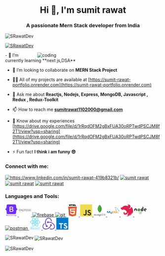 <h1 align="center">Hi 👋, I'm sumit rawat</h1>
<h3 align="center">A passionate Mern Stack developer from India</h3>
<p align="left"> <img src="https://komarev.com/ghpvc/?username=SRawatDev&label=Profile%20views&color=0e75b6&style=flat" alt="SRawatDev" /> </p>

<p align="left"> <a href="https://github.com/ryo-ma/github-profile-trophy"><img src="https://github-profile-trophy.vercel.app/?username=SRawatDev" alt="SRawatDev" /></a> </p>

<img align="right" width="400" src="https://luatgiale.vn/wp-content/uploads/2019/09/sales-manager-dl.gif" alt="coding">
- 🌱 I’m currently learning **next js,DSA**

- 👯 I’m looking to collaborate on **MERN Stack Project**

- 👨‍💻 All of my projects are available at [https://sumit-rawat-portfolio.onrender.com](https://sumit-rawat-portfolio.onrender.com)

- 💬 Ask me about **Reactjs, Nodejs, Express, MongoDB, Javascript , Redux , Redux-Toolkit**

- 📫 How to reach me **sumitrawat1102000@gmail.com**

- 📄 Know about my experiences [https://drive.google.com/file/d/1rRqdOFM2gBxFUA30oRPTwdPSCJM8f2T1/view?usp=sharing](https://drive.google.com/file/d/1rRqdOFM2gBxFUA30oRPTwdPSCJM8f2T1/view?usp=sharing)

- ⚡ Fun fact **I think i am funny 😎**

<h3 align="left">Connect with me:</h3>
<p align="left">
<a href="https://www.linkedin.com/in/sumit-rawat-419b8321b/" target="blank"><img align="center" src="https://raw.githubusercontent.com/rahuldkjain/github-profile-readme-generator/master/src/images/icons/Social/linked-in-alt.svg" alt="https://www.linkedin.com/in/sumit-rawat-419b8321b/" height="30" width="40" /></a>
<a href="https://www.facebook.com/profile.php?id=100066165454663" target="blank"><img align="center" src="https://raw.githubusercontent.com/rahuldkjain/github-profile-readme-generator/master/src/images/icons/Social/facebook.svg" alt="sumit rawat" height="30" width="40" /></a>
<a href="https://www.instagram.com/sumitrawat6216/?next=%2F" target="blank"><img align="center" src="https://raw.githubusercontent.com/rahuldkjain/github-profile-readme-generator/master/src/images/icons/Social/instagram.svg" alt="sumit rawat" height="30" width="40" /></a>
<a href="https://leetcode.com/sumitrawat1102000/" target="blank"><img align="center" src="https://raw.githubusercontent.com/rahuldkjain/github-profile-readme-generator/master/src/images/icons/Social/leet-code.svg" alt="sumit rawat" height="30" width="40" /></a>
</p>

<h3 align="left">Languages and Tools:</h3>
<p align="left"> <a href="https://getbootstrap.com" target="_blank" rel="noreferrer"> <img src="https://raw.githubusercontent.com/devicons/devicon/master/icons/bootstrap/bootstrap-plain-wordmark.svg" alt="bootstrap" width="40" height="40"/> </a> <a href="https://expressjs.com" target="_blank" rel="noreferrer"> <img src="https://raw.githubusercontent.com/devicons/devicon/master/icons/express/express-original-wordmark.svg" alt="express" width="40" height="40"/> </a> <a href="https://firebase.google.com/" target="_blank" rel="noreferrer"> <img src="https://www.vectorlogo.zone/logos/firebase/firebase-icon.svg" alt="firebase" width="40" height="40"/> </a> <a href="https://git-scm.com/" target="_blank" rel="noreferrer"> <img src="https://www.vectorlogo.zone/logos/git-scm/git-scm-icon.svg" alt="git" width="40" height="40"/> </a> <a href="https://www.w3.org/html/" target="_blank" rel="noreferrer"> <img src="https://raw.githubusercontent.com/devicons/devicon/master/icons/html5/html5-original-wordmark.svg" alt="html5" width="40" height="40"/> </a> <a href="https://developer.mozilla.org/en-US/docs/Web/JavaScript" target="_blank" rel="noreferrer"> <img src="https://raw.githubusercontent.com/devicons/devicon/master/icons/javascript/javascript-original.svg" alt="javascript" width="40" height="40"/> </a> <a href="https://www.mongodb.com/" target="_blank" rel="noreferrer"> <img src="https://raw.githubusercontent.com/devicons/devicon/master/icons/mongodb/mongodb-original-wordmark.svg" alt="mongodb" width="40" height="40"/> </a> <a href="https://www.mysql.com/" target="_blank" rel="noreferrer"> <img src="https://raw.githubusercontent.com/devicons/devicon/master/icons/mysql/mysql-original-wordmark.svg" alt="mysql" width="40" height="40"/> </a> <a href="https://nestjs.com/" target="_blank" rel="noreferrer"> <img src="https://raw.githubusercontent.com/devicons/devicon/master/icons/nestjs/nestjs-plain.svg" alt="nestjs" width="40" height="40"/> </a> <a href="https://nodejs.org" target="_blank" rel="noreferrer"> <img src="https://raw.githubusercontent.com/devicons/devicon/master/icons/nodejs/nodejs-original-wordmark.svg" alt="nodejs" width="40" height="40"/> </a> <a href="https://postman.com" target="_blank" rel="noreferrer"> <img src="https://www.vectorlogo.zone/logos/getpostman/getpostman-icon.svg" alt="postman" width="40" height="40"/> </a> <a href="https://reactjs.org/" target="_blank" rel="noreferrer"> <img src="https://raw.githubusercontent.com/devicons/devicon/master/icons/react/react-original-wordmark.svg" alt="react" width="40" height="40"/> </a> <a href="https://redux.js.org" target="_blank" rel="noreferrer"> <img src="https://raw.githubusercontent.com/devicons/devicon/master/icons/redux/redux-original.svg" alt="redux" width="40" height="40"/> </a> <a href="https://www.typescriptlang.org/" target="_blank" rel="noreferrer"> <img src="https://raw.githubusercontent.com/devicons/devicon/master/icons/typescript/typescript-original.svg" alt="typescript" width="40" height="40"/> </a> </p>

<p><img align="left" src="https://github-readme-stats.vercel.app/api/top-langs?username=SRawatDev&show_icons=true&locale=en&layout=compact" alt="SRawatDev" /></p>

<p>&nbsp;<img align="center" src="https://github-readme-stats.vercel.app/api?username=SRawatDev&show_icons=true&locale=en" alt="SRawatDev" /></p>

<p><img align="center" src="https://github-readme-streak-stats.herokuapp.com/?user=SRawatDev&" alt="SRawatDev" /></p>
